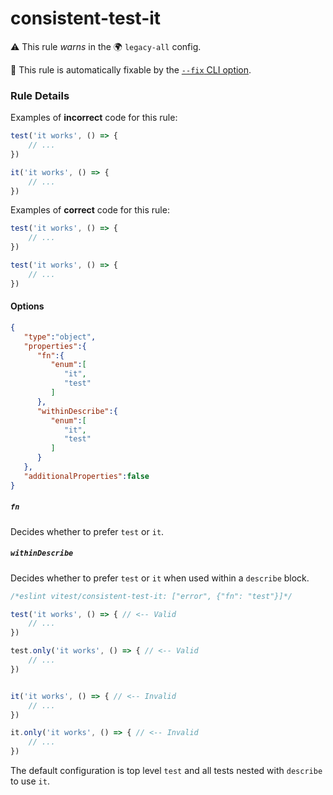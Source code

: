 # consistent-test-it

⚠️ This rule _warns_ in the 🌍 `legacy-all` config.

🔧 This rule is automatically fixable by the [`--fix` CLI option](https://eslint.org/docs/latest/user-guide/command-line-interface#--fix).

<!-- end auto-generated rule header -->

### Rule Details

Examples of **incorrect** code for this rule:

```js
test('it works', () => {
	// ...
})

it('it works', () => {
	// ...
})
```

Examples of **correct** code for this rule:

```js
test('it works', () => {
	// ...
})
```

```js
test('it works', () => {
	// ...
})
```

#### Options

```json
{
   "type":"object",
   "properties":{
      "fn":{
         "enum":[
            "it",
            "test"
         ]
      },
      "withinDescribe":{
         "enum":[
            "it",
            "test"
         ]
      }
   },
   "additionalProperties":false
}
```

##### `fn`

Decides whether to prefer `test` or `it`.

##### `withinDescribe`

Decides whether to prefer `test` or `it` when used within a `describe` block.

```js
/*eslint vitest/consistent-test-it: ["error", {"fn": "test"}]*/

test('it works', () => { // <-- Valid
	// ...
})

test.only('it works', () => { // <-- Valid
	// ...
})


it('it works', () => { // <-- Invalid
	// ...
})

it.only('it works', () => { // <-- Invalid
	// ...
})
```

The default configuration is top level `test` and all tests nested with `describe` to use `it`.

